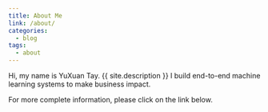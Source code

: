 ```yaml
---
title: About Me
link: /about/
categories: 
  - blog
tags:
  - about
---
```


Hi, my name is YuXuan Tay.
{{ site.description }}
I build end-to-end machine learning systems to make business impact.

For more complete information, please click on the link below.

